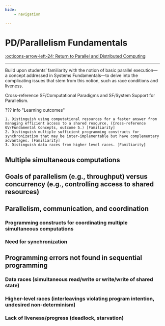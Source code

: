 ```yaml
---
hide:
    - navigation 

---
```

# PD/Parallelism Fundamentals

[:octicons-arrow-left-24: Return to Parallel and Distributed Computing](/Knowledge-Notebook/Parallel-Distributed/)

---

Build upon students’ familiarity with the notion of basic parallel execution—a concept addressed in Systems Fundamentals—to delve into the complicating issues that stem from this notion, such as race conditions and liveness.

Cross-reference SF/Computational Paradigms and SF/System Support for Parallelism.

??? info "Learning outcomes"

    1. Distinguish using computational resources for a faster answer from managing efficient access to a shared resource. (Cross-reference GV/Fundamental Concepts, outcome 5.) [Familiarity]
    2. Distinguish multiple sufficient programming constructs for synchronization that may be inter-implementable but have complementary advantages. [Familiarity]
    3. Distinguish data races from higher level races. [Familiarity]

## Multiple simultaneous computations

## Goals of parallelism (e.g., throughput) versus concurrency (e.g., controlling access to shared resources)

## Parallelism, communication, and coordination

### Programming constructs for coordinating multiple simultaneous computations

### Need for synchronization

## Programming errors not found in sequential programming

### Data races (simultaneous read/write or write/write of shared state)

### Higher-level races (interleavings violating program intention, undesired non-determinism)

### Lack of liveness/progress (deadlock, starvation)